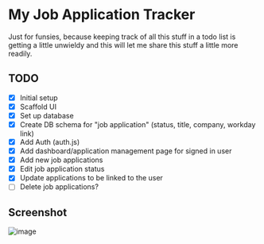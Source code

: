 # My Job Application Tracker

Just for funsies, because keeping track of all this stuff in a todo list is getting a little unwieldy and this will let me share this stuff a little more readily.

## TODO

- [x] Initial setup
- [x] Scaffold UI
- [x] Set up database
- [x] Create DB schema for "job application" (status, title, company, workday link)
- [x] Add Auth (auth.js)
- [x] Add dashboard/application management page for signed in user
- [x] Add new job applications
- [x] Edit job application status
- [x] Update applications to be linked to the user
- [ ] Delete job applications?

## Screenshot

![image](https://github.com/user-attachments/assets/fff17d24-7d8c-49d3-bf96-67a8e27be020)
